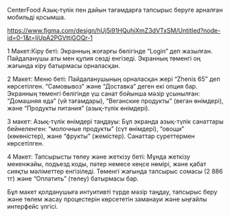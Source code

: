 CenterFood Азық-түлік пен дайын тағамдарға тапсырыс беруге арналған мобильді қосымша.

https://www.figma.com/design/hUj5i91HQuhiXmZ3dVTxSM/Untitled?node-id=0-1&t=IjUpA2PGVttjGOQr-1

1 Макет:Кіру беті: Экранның жоғарғы бөлігінде “Login” деп жазылған. Пайдаланушы аты мен құпия сөзді енгізеді. Экранның төменгі оң жағында кіру батырмасы орналасқан.

2 Макет:
Меню беті: Пайдаланушының орналасқан жері “Zhenis 65” деп көрсетілген. “Самовывоз” және “Доставка” деген екі опция бар. Экранның төменгі бөлігінде үш санат бойынша мәзір ұсынылған: “Домашняя еда” (үй тағамдары), “Веганские продукты” (веган өнімдері), және “Продукты питания” (азық-түлік өнімдері).
	
3 макет:
Азық-түлік өнімдері таңдауы:  Бұл экранда азық-түлік санаттары бейнеленген: “молочные продукты” (сүт өнімдері), “овощи” (көкөністер), және “фрукты” (жемістер). Санаттар суреттермен көрсетілген.
	
4 Макет:	Тапсырысты төлеу және жеткізу беті: Мұнда жеткізу мекенжайы, подъезд коды, пәтер немесе кеңсе нөмірі, және қабат сияқты мәліметтер енгізіледі. Төменгі жағында тапсырыс сомасы (2 886 тг) және “Оплатить” (төлеу) батырмасы бар.

Бұл макет қолданушыға интуитивті түрде мәзір таңдау, тапсырыс беру және төлем жасау процестерін көрсететін заманауи және ыңғайлы интерфейс үлгісі.
